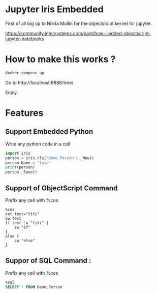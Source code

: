 # Jupyter Iris Embedded

First of all big up to Nikita Mullin for the objectsrcipt kernel for jupyter.

https://community.intersystems.com/post/how-i-added-objectscript-jupyter-notebooks

# How to make this works ?

```sh
docker compose up
```

Go to http://localhost:8888/tree/

Enjoy.

# Features

## Support Embedded Python

Write any python code in a cell

```python
import iris
person = iris.cls('Demo.Person')._New()
person.Name = 'toto'
print(person)
person._Save()
```

## Support of ObjectScript Command 

Prefix any cell with %cos

```objectscript
%cos
set test="titi"
zw test
if test '= "titi" {
    zw "if"
}
else {
    zw "else"
}
```

## Suppor of SQL Command :

Prefix any cell with %cos

```sql
%sql
SELECT * FROM Demo.Person
```